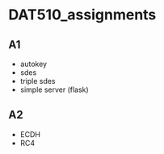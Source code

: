 # DAT510_assignments
## A1
- autokey
- sdes
- triple sdes
- simple server (flask)

## A2
- ECDH
- RC4
